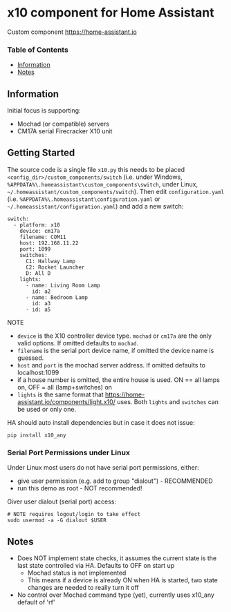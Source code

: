 # x10 component for Home Assistant

Custom component https://home-assistant.io


### Table of Contents
* [Information](#information)
* [Notes](#notes)


## Information

Initial focus is supporting:
  * Mochad (or compatible) servers
  * CM17A serial Firecracker X10 unit

## Getting Started

The source code is a single file `x10.py` this needs to be placed
`<config_dir>/custom_components/switch` (i.e. under Windows,
`%APPDATA%\.homeassistant\custom_components\switch`, under Linux,
`~/.homeassistant/custom_components/switch`). Then edit `configuration.yaml`
(i.e. `%APPDATA%\.homeassistant\configuration.yaml` or
`~/.homeassistant/configuration.yaml`) and add a new switch:

    switch:
      - platform: x10
        device: cm17a
        filename: COM11
        host: 192.168.11.22
        port: 1099
        switches:
          C1: Hallway Lamp
          C2: Rocket Launcher
          D: All D
        lights:
          - name: Living Room Lamp
            id: a2
          - name: Bedroom Lamp
            id: a3
          - id: a5

NOTE

  * `device` is the X10 controller device type. `mochad` or `cm17a` are the only valid options. If omitted defaults to `mochad`.
  * `filename` is the serial port device name, if omitted the device name is guessed.
  * `host` and `port` is the mochad server address. If omitted defaults to localhost:1099
  * if a house number is omitted, the entire house is used. ON == all lamps on, OFF = all (lamp+switches) on
  * `lights` is the same format that https://home-assistant.io/components/light.x10/ uses. Both `lights` and `switches` can be used or only one.

HA should auto install dependencies but in case it does not issue:

    pip install x10_any

### Serial Port Permissions under Linux

Under Linux most users do not have serial port permissions,
either:

  * give user permission (e.g. add to group "dialout") - RECOMMENDED
  * run this demo as root - NOT recommended!

Giver user dialout (serial port) access:

    # NOTE requires logout/login to take effect
    sudo usermod -a -G dialout $USER

## Notes

  * Does NOT implement state checks, it assumes the current state is the last state controlled via HA. Defaults to OFF on start up
    * Mochad status is not implemented
    * This means if a device is already ON when HA is started, two state changes are needed to really turn it off
  * No control over Mochad command type (yet), currently uses x10_any default of 'rf'
